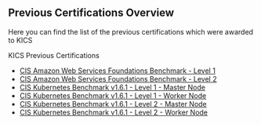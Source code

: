 ## Previous Certifications Overview

Here you can find the list of the previous certifications which were awarded to KICS

KICS Previous Certifications

- [CIS Amazon Web Services Foundations Benchmark - Level 1](previous-certifications-cis.md)
- [CIS Amazon Web Services Foundations Benchmark - Level 2](previous-certifications-cis.md)
- [CIS Kubernetes Benchmark v1.6.1 - Level 1 - Master Node](previous-certifications-cis.md)
- [CIS Kubernetes Benchmark v1.6.1 - Level 1 - Worker Node](previous-certifications-cis.md)
- [CIS Kubernetes Benchmark v1.6.1 - Level 2 - Master Node](previous-certifications-cis.md)
- [CIS Kubernetes Benchmark v1.6.1 - Level 2 - Worker Node](previous-certifications-cis.md)